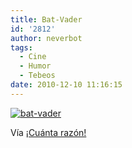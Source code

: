 ```yaml
---
title: Bat-Vader
id: '2812'
author: neverbot
tags:
  - Cine
  - Humor
  - Tebeos
date: 2010-12-10 11:16:15
---
```


[![](./bat-vader.jpg "bat-vader")](./bat-vader.jpg)

Vía [¡Cuánta razón!](http://www.cuantarazon.com/58373/bat-vader)